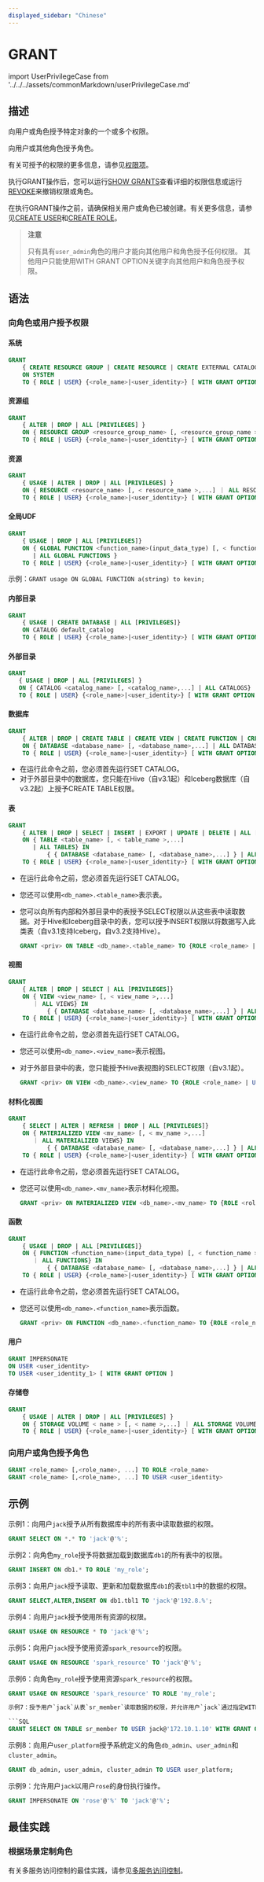 ```yaml
---
displayed_sidebar: "Chinese"
---
```


# GRANT

import UserPrivilegeCase from '../../../assets/commonMarkdown/userPrivilegeCase.md'

## 描述

向用户或角色授予特定对象的一个或多个权限。

向用户或其他角色授予角色。

有关可授予的权限的更多信息，请参见[权限项](../../../administration/privilege_item.md)。

执行GRANT操作后，您可以运行[SHOW GRANTS](./SHOW_GRANTS.md)查看详细的权限信息或运行[REVOKE](REVOKE.md)来撤销权限或角色。

在执行GRANT操作之前，请确保相关用户或角色已被创建。有关更多信息，请参见[CREATE USER](./CREATE_USER.md)和[CREATE ROLE](./CREATE_ROLE.md)。

> **注意**
>
> 只有具有`user_admin`角色的用户才能向其他用户和角色授予任何权限。
> 其他用户只能使用WITH GRANT OPTION关键字向其他用户和角色授予权限。

## 语法

### 向角色或用户授予权限

#### 系统

```SQL
GRANT
    { CREATE RESOURCE GROUP | CREATE RESOURCE | CREATE EXTERNAL CATALOG | REPOSITORY | BLACKLIST | FILE | OPERATE | CREATE STORAGE VOLUME } 
    ON SYSTEM
    TO { ROLE | USER} {<role_name>|<user_identity>} [ WITH GRANT OPTION ]
```

#### 资源组

```SQL
GRANT
    { ALTER | DROP | ALL [PRIVILEGES] } 
    ON { RESOURCE GROUP <resource_group_name> [, <resource_group_name >,...] ｜ ALL RESOURCE GROUPS} 
    TO { ROLE | USER} {<role_name>|<user_identity>} [ WITH GRANT OPTION ]
```

#### 资源

```SQL
GRANT
    { USAGE | ALTER | DROP | ALL [PRIVILEGES] } 
    ON { RESOURCE <resource_name> [, < resource_name >,...] ｜ ALL RESOURCES} 
    TO { ROLE | USER} {<role_name>|<user_identity>} [ WITH GRANT OPTION ]
```

#### 全局UDF

```SQL
GRANT
    { USAGE | DROP | ALL [PRIVILEGES]} 
    ON { GLOBAL FUNCTION <function_name>(input_data_type) [, < function_name >(input_data_type),...]    
       | ALL GLOBAL FUNCTIONS }
    TO { ROLE | USER} {<role_name>|<user_identity>} [ WITH GRANT OPTION ]
```

示例：`GRANT usage ON GLOBAL FUNCTION a(string) to kevin;`

#### 内部目录

```SQL
GRANT
    { USAGE | CREATE DATABASE | ALL [PRIVILEGES]} 
    ON CATALOG default_catalog
    TO { ROLE | USER} {<role_name>|<user_identity>} [ WITH GRANT OPTION ]
```

#### 外部目录

```SQL
GRANT
   { USAGE | DROP | ALL [PRIVILEGES] } 
   ON { CATALOG <catalog_name> [, <catalog_name>,...] | ALL CATALOGS}
   TO { ROLE | USER} {<role_name>|<user_identity>} [ WITH GRANT OPTION ]
```

#### 数据库

```SQL
GRANT
    { ALTER | DROP | CREATE TABLE | CREATE VIEW | CREATE FUNCTION | CREATE MATERIALIZED VIEW | ALL [PRIVILEGES] } 
    ON { DATABASE <database_name> [, <database_name>,...] | ALL DATABASES }
    TO { ROLE | USER} {<role_name>|<user_identity>} [ WITH GRANT OPTION ]
```

* 在运行此命令之前，您必须首先运行SET CATALOG。
* 对于外部目录中的数据库，您只能在Hive（自v3.1起）和Iceberg数据库（自v3.2起）上授予CREATE TABLE权限。

#### 表

```SQL
GRANT
    { ALTER | DROP | SELECT | INSERT | EXPORT | UPDATE | DELETE | ALL [PRIVILEGES]} 
    ON { TABLE <table_name> [, < table_name >,...]
       | ALL TABLES} IN 
           { { DATABASE <database_name> [, <database_name>,...] } | ALL DATABASES }
    TO { ROLE | USER} {<role_name>|<user_identity>} [ WITH GRANT OPTION ]
```

* 在运行此命令之前，您必须首先运行SET CATALOG。
* 您还可以使用`<db_name>.<table_name>`表示表。
* 您可以向所有内部和外部目录中的表授予SELECT权限以从这些表中读取数据。对于Hive和Iceberg目录中的表，您可以授予INSERT权限以将数据写入此类表（自v3.1支持Iceberg，自v3.2支持Hive）。

  ```SQL
  GRANT <priv> ON TABLE <db_name>.<table_name> TO {ROLE <role_name> | USER <user_name>}
  ```

#### 视图

```SQL
GRANT  
    { ALTER | DROP | SELECT | ALL [PRIVILEGES]} 
    ON { VIEW <view_name> [, < view_name >,...]
       ｜ ALL VIEWS} IN 
           { { DATABASE <database_name> [, <database_name>,...] } | ALL DATABASES }
    TO { ROLE | USER} {<role_name>|<user_identity>} [ WITH GRANT OPTION ]
```

* 在运行此命令之前，您必须首先运行SET CATALOG。
* 您还可以使用`<db_name>.<view_name>`表示视图。
* 对于外部目录中的表，您只能授予Hive表视图的SELECT权限（自v3.1起）。

  ```SQL
  GRANT <priv> ON VIEW <db_name>.<view_name> TO {ROLE <role_name> | USER <user_name>}
  ```

#### 材料化视图

```SQL
GRANT
    { SELECT | ALTER | REFRESH | DROP | ALL [PRIVILEGES]} 
    ON { MATERIALIZED VIEW <mv_name> [, < mv_name >,...]
       ｜ ALL MATERIALIZED VIEWS} IN 
           { { DATABASE <database_name> [, <database_name>,...] } | ALL DATABASES }
    TO { ROLE | USER} {<role_name>|<user_identity>} [ WITH GRANT OPTION ]
```

* 在运行此命令之前，您必须首先运行SET CATALOG。
* 您还可以使用`<db_name>.<mv_name>`表示材料化视图。

  ```SQL
  GRANT <priv> ON MATERIALIZED VIEW <db_name>.<mv_name> TO {ROLE <role_name> | USER <user_name>}
  ```

#### 函数

```SQL
GRANT
    { USAGE | DROP | ALL [PRIVILEGES]} 
    ON { FUNCTION <function_name>(input_data_type) [, < function_name >(input_data_type),...]
       ｜ ALL FUNCTIONS} IN 
           { { DATABASE <database_name> [, <database_name>,...] } | ALL DATABASES }
    TO { ROLE | USER} {<role_name>|<user_identity>} [ WITH GRANT OPTION ]
```

* 在运行此命令之前，您必须首先运行SET CATALOG。
* 您还可以使用`<db_name>.<function_name>`表示函数。

  ```SQL
  GRANT <priv> ON FUNCTION <db_name>.<function_name> TO {ROLE <role_name> | USER <user_name>}
  ```

#### 用户

```SQL
GRANT IMPERSONATE
ON USER <user_identity>
TO USER <user_identity_1> [ WITH GRANT OPTION ]
```

#### 存储卷

```SQL
GRANT  
    { USAGE | ALTER | DROP | ALL [PRIVILEGES] } 
    ON { STORAGE VOLUME < name > [, < name >,...] ｜ ALL STORAGE VOLUMES} 
    TO { ROLE | USER} {<role_name>|<user_identity>} [ WITH GRANT OPTION ]
```

### 向用户或角色授予角色

```SQL
GRANT <role_name> [,<role_name>, ...] TO ROLE <role_name>
GRANT <role_name> [,<role_name>, ...] TO USER <user_identity>
```

## 示例

示例1：向用户`jack`授予从所有数据库中的所有表中读取数据的权限。

```SQL
GRANT SELECT ON *.* TO 'jack'@'%';
```

示例2：向角色`my_role`授予将数据加载到数据库`db1`的所有表中的权限。

```SQL
GRANT INSERT ON db1.* TO ROLE 'my_role';
```

示例3：向用户`jack`授予读取、更新和加载数据库`db1`的表`tbl1`中的数据的权限。

```SQL
GRANT SELECT,ALTER,INSERT ON db1.tbl1 TO 'jack'@'192.8.%';
```

示例4：向用户`jack`授予使用所有资源的权限。

```SQL
GRANT USAGE ON RESOURCE * TO 'jack'@'%';
```

示例5：向用户`jack`授予使用资源`spark_resource`的权限。

```SQL
GRANT USAGE ON RESOURCE 'spark_resource' TO 'jack'@'%';
```

示例6：向角色`my_role`授予使用资源`spark_resource`的权限。

```SQL
GRANT USAGE ON RESOURCE 'spark_resource' TO ROLE 'my_role';
```

```SQL
示例7：授予用户`jack`从表`sr_member`读取数据的权限，并允许用户`jack`通过指定WITH GRANT OPTION将此权限授予其他用户或角色。

```SQL
GRANT SELECT ON TABLE sr_member TO USER jack@'172.10.1.10' WITH GRANT OPTION;
```

示例8：向用户`user_platform`授予系统定义的角色`db_admin`、`user_admin`和`cluster_admin`。

```SQL
GRANT db_admin, user_admin, cluster_admin TO USER user_platform;
```

示例9：允许用户`jack`以用户`rose`的身份执行操作。

```SQL
GRANT IMPERSONATE ON 'rose'@'%' TO 'jack'@'%';
```

## 最佳实践

### 根据场景定制角色

<UserPrivilegeCase />

有关多服务访问控制的最佳实践，请参见[多服务访问控制](../../../administration/User_privilege.md#multi-service-access-control)。